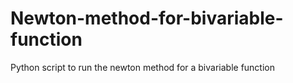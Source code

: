 # Newton-method-for-bivariable-function
Python script to run the newton method for a bivariable function
